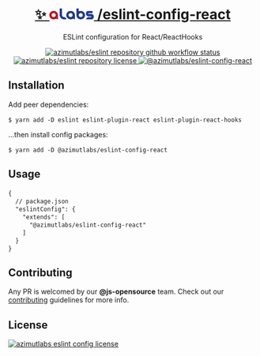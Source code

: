 <h1 align="center">
  <a target="_blank" href="https://alabs.team/en">
    ✨
    <img
      height="22.5"
      src="https://raw.githubusercontent.com/azimutlabs/logos/master/little_logo.png"
      alt="azimutlabs logo"
    />
    /eslint-config-react
  </a>
</h1>

<p align="center">ESLint configuration for React/ReactHooks</p>

<p align="center">
  <a href="https://github.com/azimutlabs/eslint/actions?query=workflow%3A%22Lint+and+Test%22">
    <img
      src="https://github.com/azimutlabs/eslint/workflows/Lint%20and%20Test/badge.svg"
      alt="azimutlabs/eslint repository github workflow status"
    />
  </a>
  <a href="https://github.com/azimutlabs/eslint/blob/master/LICENSE">
    <img
      src="https://img.shields.io/github/license/azimutlabs/eslint?label=License"
      alt="azimutlabs/eslint repository license"
    />
  </a>
   <a href="https://www.npmjs.com/package/@azimutlabs/eslint-config-react">
     <img
       src="https://img.shields.io/npm/v/@azimutlabs/eslint-config-react?color=blue&logo=npm&label="
       alt="@azimutlabs/eslint-config-react"
     />
   </a>
</p>

## Installation
Add peer dependencies:
```shell
$ yarn add -D eslint eslint-plugin-react eslint-plugin-react-hooks
```
...then install config packages:
```shell
$ yarn add -D @azimutlabs/eslint-config-react
```

## Usage
```json5
{
  // package.json
  "eslintConfig": {
    "extends": [
      "@azimutlabs/eslint-config-react"
    ]
  }
}
```

## Contributing
Any PR is welcomed by our **@js-opensource** team.
Check out our [contributing](../../CONTRIBUTING.md) guidelines for more info.

## License
[![azimutlabs eslint config license](https://img.shields.io/github/license/azimutlabs/eslint?label=as%20always&color=informational)](../../LICENSE)
